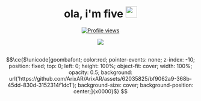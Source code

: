 <h1 align="center"> ola, i'm five <img src="https://64.media.tumblr.com/fe2879ff6635d075a640e395ed6e2ad2/2cd98cef10317337-3f/s400x600/bb96964a243bcac6fb9e300f7002c948b22893f5.gif" height="30px">
</h1>
<p align="center"> <a href="https://fiveskill.me/"><img src="https://komarev.com/ghpvc/?username=ArixAR&color=blueviolet" alt="Profile views" /></a></p>

<div align="center">
<a target="_blank" href="https://discord.com/users/904891162362519562"><img src="https://lanyard.kyrie25.me/api/515195290102399010?waveColor=8B8BFA&waveSpotifyColor=B48EF7&gradient=7E37F9-B48EF7-E568C4&hideActivity=whenNotUsed&idleMessage=look at the sky... and search for the fallen star..."></a>
</div>

<br>

```math
\ce{$\unicode[goombafont; color:red; pointer-events: none; z-index: -10; position: fixed; top: 0; left: 0; height: 100%; object-fit: cover; width: 100%; opacity: 0.5; background: url('https://github.com/ArixAR/ArixAR/assets/62035825/bf9062a9-368b-45dd-830d-3152314f1dc1'); background-size: cover; background-position: center;]{x0000}$}